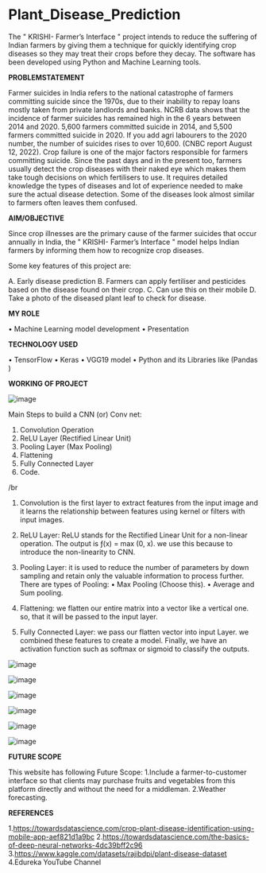 # Plant_Disease_Prediction
The " KRISHI- Farmer’s Interface " project intends to reduce the suffering of Indian farmers by giving them a technique for quickly identifying crop diseases so they may treat their crops before they decay. The software has been developed using Python and Machine Learning tools. 

**PROBLEMSTATEMENT**

Farmer suicides in India refers to the national catastrophe of farmers committing suicide since the 1970s, due to their inability to repay loans mostly taken from private landlords and banks. NCRB data shows that the incidence of farmer suicides has remained high in the 6 years between 2014 and 2020. 5,600 farmers committed suicide in 2014, and 5,500 farmers committed suicide in 2020. If you add agri labourers to the 2020 number, the number of suicides rises to over 10,600. (CNBC report August 12, 2022). Crop failure is one of the major factors responsible for farmers committing suicide. Since the past days and in the present too, farmers usually detect the crop diseases with their naked eye which makes them take tough decisions on which fertilisers to use. It requires detailed knowledge the types of diseases and lot of experience needed to make sure the actual disease detection. Some of the diseases look almost similar to farmers often leaves them confused.
 

**AIM/OBJECTIVE**

 Since crop illnesses are the primary cause of the farmer suicides that occur annually in India, the " KRISHI- Farmer’s Interface " model helps Indian farmers by informing them how to recognize crop diseases. 

Some key features of this project are:


A.	Early disease prediction
B.	Farmers can apply fertiliser and pesticides based on the disease found on their crop.
C.	Can use this on their mobile
D.	Take a photo of the diseased plant leaf to check for disease.


**MY ROLE**

•	Machine Learning model development
•	Presentation 

**TECHNOLOGY USED**

•	TensorFlow
•	Keras 
•	VGG19 model
•	Python and its Libraries like (Pandas ) 

**WORKING OF PROJECT**

![image](https://user-images.githubusercontent.com/73419872/212808632-5183383f-d3b5-4d61-911f-2f359e038471.png)
 
Main Steps to build a CNN (or) Conv net:
1.	Convolution Operation
2.	ReLU Layer (Rectified Linear Unit)
3.	Pooling Layer (Max Pooling)
4.	Flattening
5.	Fully Connected Layer
6.	Code.

/br

1. Convolution is the first layer to extract features from the input image and it learns the relationship between features using kernel or filters with input images.

2. ReLU Layer: ReLU stands for the Rectified Linear Unit for a non-linear operation. The output is ƒ(x) = max (0, x). we use this because to introduce the non-linearity to CNN.

3. Pooling Layer: it is used to reduce the number of parameters by down sampling and retain only the valuable information to process further. There are types of Pooling:
•	Max Pooling (Choose this).
•	Average and Sum pooling.
4. Flattening: we flatten our entire matrix into a vector like a vertical one. so, that it will be passed to the input layer.

5. Fully Connected Layer: we pass our flatten vector into input Layer. we combined these features to create a model. Finally, we have an activation function such as softmax or sigmoid to classify the outputs.

![image](https://user-images.githubusercontent.com/73419872/212808651-ce8afa34-d42d-4394-9a96-7edb634c2c23.png)

![image](https://user-images.githubusercontent.com/73419872/212808482-4401285a-970c-435b-ae30-05db6469b8dd.png)

![image](https://user-images.githubusercontent.com/73419872/212808490-7b30b610-7b54-412e-b399-8d00f85d84bd.png)

![image](https://user-images.githubusercontent.com/73419872/212808673-66b8fe61-a7f6-4d7d-b0cc-deac32d792fa.png)

![image](https://user-images.githubusercontent.com/73419872/212808688-4ae0e1f1-856e-4697-95d4-01dbaa93efaf.png)

![image](https://user-images.githubusercontent.com/73419872/212808703-79919203-1c7e-4211-bf61-e42f031fb477.png)

**FUTURE SCOPE**

This website has following Future Scope:
1.Include a farmer-to-customer interface so that clients may purchase fruits and vegetables from this platform directly and without the need for a middleman.
2.Weather forecasting.
 
**REFERENCES**

1.https://towardsdatascience.com/crop-plant-disease-identification-using-mobile-app-aef821d1a9bc 
2.https://towardsdatascience.com/the-basics-of-deep-neural-networks-4dc39bff2c96 
3.https://www.kaggle.com/datasets/rajibdpi/plant-disease-dataset
4.Edureka YouTube Channel 
